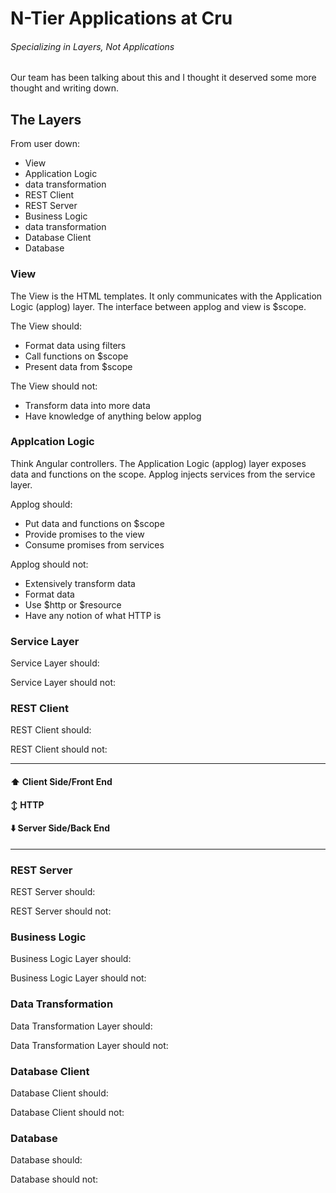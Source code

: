 # N-Tier Applications at Cru
###### Specializing in Layers, Not Applications

Our team has been talking about this and I thought it deserved some more thought and writing down.

## The Layers

From user down:
- View
- Application Logic
- data transformation
- REST Client
- REST Server
- Business Logic
- data transformation
- Database Client
- Database

### View
The View is the HTML templates. It only communicates with the Application Logic (applog) layer. The interface between applog and view is $scope.

The View should:
- Format data using filters
- Call functions on $scope
- Present data from $scope

The View should not:
- Transform data into more data
- Have knowledge of anything below applog

### Applcation Logic
Think Angular controllers. The Application Logic (applog) layer exposes data and functions on the scope. Applog injects services from the service layer.

Applog should:
- Put data and functions on $scope
- Provide promises to the view
- Consume promises from services

Applog should not:
- Extensively transform data
- Format data
- Use $http or $resource
- Have any notion of what HTTP is

### Service Layer

Service Layer should:

Service Layer should not:


### REST Client

REST Client should:

REST Client should not:

--------------
#### :arrow_up: Client Side/Front End
#### :arrow_up_down: HTTP
#### :arrow_down: Server Side/Back End
--------------

### REST Server

REST Server should:

REST Server should not:

### Business Logic

Business Logic Layer should:

Business Logic Layer should not:

### Data Transformation

Data Transformation Layer should:

Data Transformation Layer should not:

### Database Client

Database Client should:

Database Client should not:

### Database

Database should:

Database should not:
